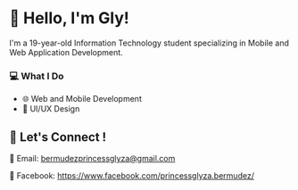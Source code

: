 # **👋 Hello, I'm Gly!**

I'm a 19-year-old Information Technology student specializing in Mobile and Web Application Development. 

### **💻 What I Do**

 - 🌐 Web and Mobile Development
 - 🎨 UI/UX Design

## **🤝 Let's Connect !**

💌 Email: bermudezprincessglyza@gmail.com

📘 Facebook: https://www.facebook.com/princessglyza.bermudez/
